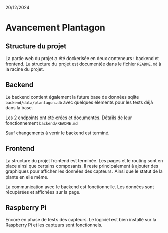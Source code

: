 20/12/2024

# Avancement Plantagon

## Structure du projet

La partie web du projet a été dockerisée en deux conteneurs : backend et frontend.
La structure du projet est documentée dans le fichier `README.md` à la racine du projet.

## Backend

Le backend contient également la future base de données sqlite `backend/data/plantagon.db` avec quelques élements pour les tests déjà dans la base.

Les 2 endpoints ont été crées et documentés. Détails de leur fonctionnement `backend/README.md`

Sauf changements à venir le backend est terminé.

## Frontend

La structure du projet frontend est terminée. Les pages et le routing sont en place ainsi que certains composants.
Il reste principalement à ajouter des graphiques pour afficher les données des capteurs. Ainsi que le statut de la plante en elle même.

La communication avec le backend est fonctionnelle. Les données sont récupérées et affichées sur la page.

## Raspberry Pi

Encore en phase de tests des capteurs. Le logiciel est bien installé sur la Raspberry Pi et les capteurs sont fonctionnels.
